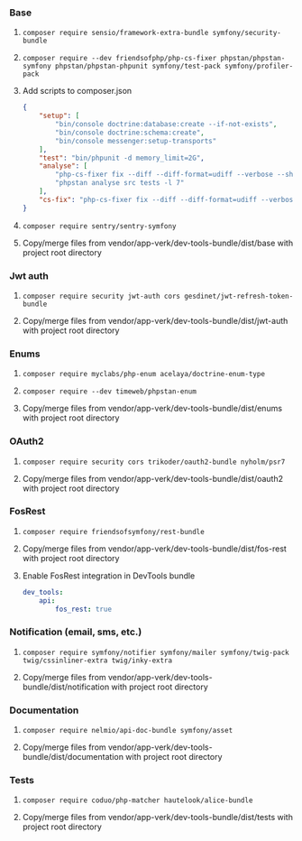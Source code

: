 ### Base
1. ```composer require sensio/framework-extra-bundle symfony/security-bundle```

2. ```composer require --dev friendsofphp/php-cs-fixer phpstan/phpstan-symfony phpstan/phpstan-phpunit symfony/test-pack symfony/profiler-pack```

3. Add scripts to composer.json
    ```json
    {
        "setup": [
            "bin/console doctrine:database:create --if-not-exists",
            "bin/console doctrine:schema:create",
            "bin/console messenger:setup-transports"
        ],
        "test": "bin/phpunit -d memory_limit=2G",
        "analyse": [
            "php-cs-fixer fix --diff --diff-format=udiff --verbose --show-progress=dots --dry-run",
            "phpstan analyse src tests -l 7"
        ],
        "cs-fix": "php-cs-fixer fix --diff --diff-format=udiff --verbose --show-progress=dots"
    }
    ```

4. ```composer require sentry/sentry-symfony```


5. Copy/merge files from vendor/app-verk/dev-tools-bundle/dist/base with project root directory

### Jwt auth

1. ```composer require security jwt-auth cors gesdinet/jwt-refresh-token-bundle```

2. Copy/merge files from vendor/app-verk/dev-tools-bundle/dist/jwt-auth with project root directory

### Enums

1. ```composer require myclabs/php-enum acelaya/doctrine-enum-type```

2. ```composer require --dev timeweb/phpstan-enum```

3. Copy/merge files from vendor/app-verk/dev-tools-bundle/dist/enums with project root directory

### OAuth2

1. ```composer require security cors trikoder/oauth2-bundle nyholm/psr7```

2. Copy/merge files from vendor/app-verk/dev-tools-bundle/dist/oauth2 with project root directory

### FosRest

1. ```composer require friendsofsymfony/rest-bundle```

2. Copy/merge files from vendor/app-verk/dev-tools-bundle/dist/fos-rest with project root directory

3. Enable FosRest integration in DevTools bundle
    ```yaml
    dev_tools:
        api:
            fos_rest: true
    ```

### Notification (email, sms, etc.)

1. ```composer require symfony/notifier symfony/mailer symfony/twig-pack twig/cssinliner-extra twig/inky-extra```

2. Copy/merge files from vendor/app-verk/dev-tools-bundle/dist/notification with project root directory

### Documentation

1. ```composer require nelmio/api-doc-bundle symfony/asset```

2. Copy/merge files from vendor/app-verk/dev-tools-bundle/dist/documentation with project root directory

### Tests

1. ```composer require coduo/php-matcher hautelook/alice-bundle```

2. Copy/merge files from vendor/app-verk/dev-tools-bundle/dist/tests with project root directory
